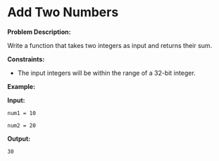 # Add Two Numbers

**Problem Description:**
Write a function that takes two integers as input and returns their sum.

**Constraints:**
- The input integers will be within the range of a 32-bit integer.

**Example:**
**Input:**
`num1 = 10`
`num2 = 20`

**Output:**
`30`